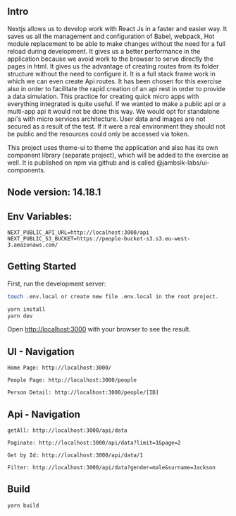 ## Intro
Nextjs allows us to develop work with React Js in a faster and easier way. It saves us all the management and configuration of Babel, webpack, Hot module replacement to be able to make changes without the need for a full reload during development. It gives us a better performance in the application because we avoid work to the browser to serve directly the pages in html.
It gives us the advantage of creating routes from its folder structure without the need to configure it. It is a full stack frame work in which we can even create Api routes.
It has been chosen for this exercise also in order to facilitate the rapid creation of an api rest in order to provide a data simulation.
This practice for creating quick micro apps with everything integrated is quite useful. If we wanted to make a public api or a multi-app api it would not be done this way. We would opt for standalone api's with micro services architecture.
User data and images are not secured as a result of the test. If it were a real environment they should not be public and the resources could only be accessed via token.

This project uses theme-ui to theme the application and also has its own component library (separate project), which will be added to the exercise as well. It is published on npm via github and is called @jambsik-labs/ui-components.

## Node version: 14.18.1
## Env Variables: 
``
NEXT_PUBLIC_API_URL=http://localhost:3000/api
NEXT_PUBLIC_S3_BUCKET=https://people-bucket-s3.s3.eu-west-3.amazonaws.com/
``

## Getting Started

First, run the development server:

```bash
touch .env.local or create new file .env.local in the root project.

yarn install
yarn dev
```
Open [http://localhost:3000](http://localhost:3000) with your browser to see the result.


## UI - Navigation

``
Home Page: http://localhost:3000/
``

``
People Page: http://localhost:3000/people
``

``
Person Detail: http://localhost:3000/people/[ID]
``

## Api - Navigation

``
getAll: http://localhost:3000/api/data
``

``
Paginate: http://localhost:3000/api/data?limit=1&page=2
``

``
Get by Id: http://localhost:3000/api/data/1
``

``
Filter: http://localhost:3000/api/data?gender=male&surname=Jackson
``

## Build

``
yarn build
``